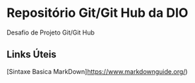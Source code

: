 # Repositório Git/Git Hub da DIO
Desafio de Projeto Git/Git Hub
## Links Úteis 
[Sintaxe Basica MarkDown]https://www.markdownguide.org/)
